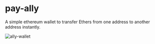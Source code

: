 # pay-ally

A simple ethereum wallet to transfer Ethers from one address to another address instantly.

![ally-wallet](https://user-images.githubusercontent.com/76831425/159044672-a76da47f-7fc7-4d5e-8196-bd8c86a3c89f.png)
